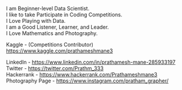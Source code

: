 I am Beginner-level Data Scientist.<br />
I like to take Participate in Coding Competitions.<br />
I Love Playing with Data.<br />
I am a Good Listener, Learner, and Leader.<br />
I Love Mathematics and Photography.<br />

Kaggle - (Competitions Contributor)<br /> 
https://www.kaggle.com/prathameshmane3

LinkedIn - https://www.linkedin.com/in/prathamesh-mane-285933197<br />
Twitter - https://twitter.com/Prathm_333<br />
Hackerrank - https://www.hackerrank.com/Prathameshmane3<br />
Photography Page - https://www.instagram.com/pratham_grapher/<br />

<!--- - 😇 Data Science Enthusias --->
<!---
Prathameshmane/Prathameshmane is a ✨ special ✨ repository because its `README.md` (this file) appears on your GitHub profile.
You can click the Preview link to take a look at your changes.
--->

